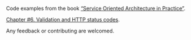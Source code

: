 Code examples from the book [“Service Oriented Architecture in Practice”](http://ukrmap.su/en-ruby).

[Chapter #6. Validation and HTTP status codes](http://ukrmap.su/en-ruby/chapter06-validation-and-http-status-codes.html).

Any feedback or contributing are welcomed.
